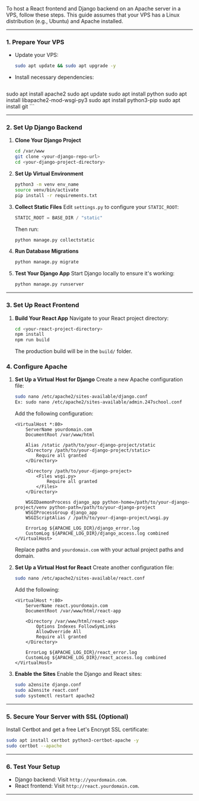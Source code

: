 To host a React frontend and Django backend on an Apache server in a VPS, follow these steps. This guide assumes that your VPS has a Linux distribution (e.g., Ubuntu) and Apache installed.

---

### 1. **Prepare Your VPS**
   - Update your VPS:
     ```bash
     sudo apt update && sudo apt upgrade -y
     ```
   - Install necessary dependencies:
     ```bash
sudo apt install apache2
sudo apt update
sudo apt install python
sudo apt install libapache2-mod-wsgi-py3
sudo apt install python3-pip
sudo apt install git
     ```

---

### 2. **Set Up Django Backend**
   1. **Clone Your Django Project**
      ```bash
	  cd /var/www
      git clone <your-django-repo-url>
      cd <your-django-project-directory>
      ```

   2. **Set Up Virtual Environment**
      ```bash
      python3 -m venv env_name
      source venv/bin/activate
      pip install -r requirements.txt
      ```

   3. **Collect Static Files**
      Edit `settings.py` to configure your `STATIC_ROOT`:
      ```python
      STATIC_ROOT = BASE_DIR / "static"
      ```
      Then run:
      ```bash
      python manage.py collectstatic
      ```

   4. **Run Database Migrations**
      ```bash
      python manage.py migrate
      ```

   5. **Test Your Django App**
      Start Django locally to ensure it's working:
      ```bash
      python manage.py runserver
      ```

---

### 3. **Set Up React Frontend**
   1. **Build Your React App**
      Navigate to your React project directory:
      ```bash
      cd <your-react-project-directory>
      npm install
      npm run build
      ```
      The production build will be in the `build/` folder.



### 4. **Configure Apache**
   1. **Set Up a Virtual Host for Django**
      Create a new Apache configuration file:
      ```bash
      sudo nano /etc/apache2/sites-available/django.conf
	  Ex: sudo nano /etc/apache2/sites-available/admin.247school.conf
      ```
      Add the following configuration:
      ```
      <VirtualHost *:80>
          ServerName yourdomain.com
          DocumentRoot /var/www/html

          Alias /static /path/to/your-django-project/static
          <Directory /path/to/your-django-project/static>
              Require all granted
          </Directory>

          <Directory /path/to/your-django-project>
              <Files wsgi.py>
                  Require all granted
              </Files>
          </Directory>

          WSGIDaemonProcess django_app python-home=/path/to/your-django-project/venv python-path=/path/to/your-django-project
          WSGIProcessGroup django_app
          WSGIScriptAlias / /path/to/your-django-project/wsgi.py

          ErrorLog ${APACHE_LOG_DIR}/django_error.log
          CustomLog ${APACHE_LOG_DIR}/django_access.log combined
      </VirtualHost>
      ```
      Replace paths and `yourdomain.com` with your actual project paths and domain.

   2. **Set Up a Virtual Host for React**
      Create another configuration file:
      ```bash
      sudo nano /etc/apache2/sites-available/react.conf
      ```
      Add the following:
      ```
      <VirtualHost *:80>
          ServerName react.yourdomain.com
          DocumentRoot /var/www/html/react-app

          <Directory /var/www/html/react-app>
              Options Indexes FollowSymLinks
              AllowOverride All
              Require all granted
          </Directory>

          ErrorLog ${APACHE_LOG_DIR}/react_error.log
          CustomLog ${APACHE_LOG_DIR}/react_access.log combined
      </VirtualHost>
      ```

   3. **Enable the Sites**
      Enable the Django and React sites:
      ```bash
      sudo a2ensite django.conf
      sudo a2ensite react.conf
      sudo systemctl restart apache2
      ```

---

### 5. **Secure Your Server with SSL (Optional)**
   Install Certbot and get a free Let's Encrypt SSL certificate:
   ```bash
   sudo apt install certbot python3-certbot-apache -y
   sudo certbot --apache
   ```

---

### 6. **Test Your Setup**
   - Django backend: Visit `http://yourdomain.com`.
   - React frontend: Visit `http://react.yourdomain.com`.

---

